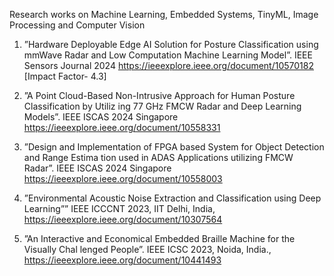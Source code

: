 Research works on Machine Learning, Embedded Systems, TinyML, Image Processing and Computer Vision

1. ”Hardware Deployable Edge AI Solution for Posture Classification using mmWave
 Radar and Low Computation Machine Learning Model”. IEEE Sensors Journal 2024
 https://ieeexplore.ieee.org/document/10570182 [Impact Factor- 4.3]

2. ”A Point Cloud-Based Non-Intrusive Approach for Human Posture Classification by Utiliz
ing 77 GHz FMCW Radar and Deep Learning Models”. IEEE ISCAS 2024 Singapore
 https://ieeexplore.ieee.org/document/10558331

3. ”Design and Implementation of FPGA based System for Object Detection and Range Estima
tion used in ADAS Applications utilizing FMCW Radar”. IEEE ISCAS 2024 Singapore
 https://ieeexplore.ieee.org/document/10558003

4. ”Environmental Acoustic Noise Extraction and Classification using Deep Learning”” IEEE ICCCNT 2023, IIT Delhi,
 India, https://ieeexplore.ieee.org/document/10307564

5. ”An Interactive and Economical Embedded Braille Machine for the Visually Chal
lenged People”. IEEE ICSC 2023, Noida, India., https://ieeexplore.ieee.org/document/10441493

